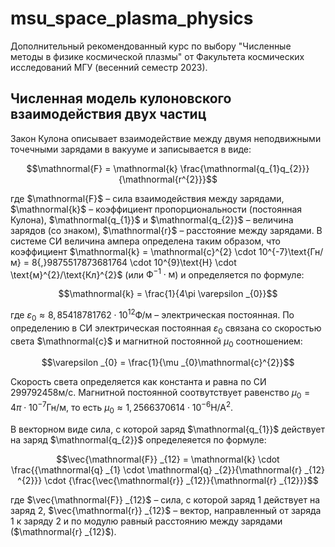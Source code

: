 # msu_space_plasma_physics

Дополнительный рекомендованный курс по выбору "Численные методы в физике космической плазмы" от Факультета космических исследований МГУ (весенний семестр 2023).

## Численная модель кулоновского взаимодействия двух частиц
Закон Кулона описывает взаимодействие между двумя неподвижными точечными зарядами в вакууме и записывается в виде:

$$\mathnormal{F} = \mathnormal{k} \frac{\mathnormal{q_{1}q_{2}}}{\mathnormal{r^{2}}}$$

где $\mathnormal{F}$ – сила взаимодействия между зарядами, $\mathnormal{k}$ – коэффициент пропорциональности (постоянная Кулона), $\mathnormal{q_{1}}$ и $\mathnormal{q_{2}}$ – величина зарядов (со знаком), $\mathnormal{r}$ – расстояние между зарядами.
В системе СИ величина ампера определена таким образом, что коэффициент $\mathnormal{k} = \mathnormal{c}^{2} \cdot 10^{-7}\text{Гн/м} = 8{,}9875517873681764 \cdot 10^{9}\text{Н} \cdot \text{м}^{2}/\text{Кл}^{2}$ (или $\text{Ф}^{-1} \cdot \text{м}$) и определяется по формуле:

$$\mathnormal{k} = \frac{1}{4\pi \varepsilon _{0}}$$

где $\varepsilon _{0} \approx 8{,}85418781762 \cdot 10^{12} \text{Ф/м}$ – электрическая постоянная. По определению в СИ электрическая постоянная $\varepsilon _{0}$ связана со скоростью света $\mathnormal{c}$ и магнитной постоянной $\mu _{0}$ соотношением:

$$\varepsilon _{0} = \frac{1}{\mu _{0}\mathnormal{c}^{2}}$$

Скорость света определяется как константа и равна по СИ $299792458 \text{м/с}$. Магнитной постоянной соотвутствует равенство $\mu _{0} = 4 \pi \cdot 10^{-7}\text{Гн/м}$, то есть $\mu _{0} \approx 1{,}2566370614 \cdot 10^{-6}\text{Н/А}^{2}$.

В векторном виде сила, с которой заряд $\mathnormal{q_{1}}$ действует на заряд $\mathnormal{q_{2}}$ определеяется по формуле:

$$\vec{\mathnormal{F}} _{12} = \mathnormal{k} \cdot \frac{{\mathnormal{q} _{1} \cdot \mathnormal{q} _{2}}{\mathnormal{r} _{12} ^{2}}} \cdot {\frac{\vec{\mathnormal{r}} _{12}}{\mathnormal{r} _{12}}}$$

где $\vec{\mathnormal{F}} _{12}$ – сила, с которой заряд 1 действует на заряд 2, $\vec{\mathnormal{r}} _{12}$ –  вектор, направленный от заряда 1 к заряду 2 и по модулю равный расстоянию между зарядами ($\mathnormal{r} _{12}$). 

